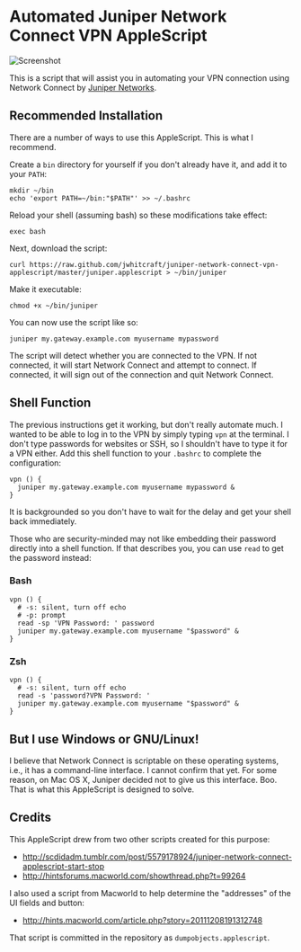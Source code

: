 # Automated Juniper Network Connect VPN AppleScript

![Screenshot](http://seanfisk.github.io/juniper-network-connect-vpn-applescript/screenshot.png)

This is a script that will assist you in automating your VPN connection using Network Connect by [Juniper Networks][juniper].

[juniper]: http://www.juniper.net

## Recommended Installation

There are a number of ways to use this AppleScript. This is what I recommend.

Create a `bin` directory for yourself if you don't already have it, and add it to your `PATH`:

    mkdir ~/bin
    echo 'export PATH=~/bin:"$PATH"' >> ~/.bashrc

Reload your shell (assuming bash) so these modifications take effect:

    exec bash

Next, download the script:

    curl https://raw.github.com/jwhitcraft/juniper-network-connect-vpn-applescript/master/juniper.applescript > ~/bin/juniper

Make it executable:

    chmod +x ~/bin/juniper

You can now use the script like so:

    juniper my.gateway.example.com myusername mypassword

The script will detect whether you are connected to the VPN. If not connected, it will start Network Connect and attempt to connect. If connected, it will sign out of the connection and quit Network Connect.

## Shell Function

The previous instructions get it working, but don't really automate much. I wanted to be able to log in to the VPN by simply typing `vpn` at the terminal. I don't type passwords for websites or SSH, so I shouldn't have to type it for a VPN either. Add this shell function to your `.bashrc` to complete the configuration:

    vpn () {
      juniper my.gateway.example.com myusername mypassword &
    }

It is backgrounded so you don't have to wait for the delay and get your shell back immediately.

Those who are security-minded may not like embedding their password directly into a shell function. If that describes you, you can use `read` to get the password instead:

### Bash

    vpn () {
      # -s: silent, turn off echo
      # -p: prompt
      read -sp 'VPN Password: ' password
      juniper my.gateway.example.com myusername "$password" &
    }

### Zsh

    vpn () {
      # -s: silent, turn off echo
      read -s 'password?VPN Password: '
      juniper my.gateway.example.com myusername "$password" &
    }

## But I use Windows or GNU/Linux!

I believe that Network Connect is scriptable on these operating systems, i.e., it has a command-line interface. I cannot confirm that yet. For some reason, on Mac OS X, Juniper decided not to give us this interface. Boo. That is what this AppleScript is designed to solve.

## Credits

This AppleScript drew from two other scripts created for this purpose:

* <http://scdidadm.tumblr.com/post/5579178924/juniper-network-connect-applescript-start-stop>
* <http://hintsforums.macworld.com/showthread.php?t=99264>

I also used a script from Macworld to help determine the "addresses" of the UI fields and button:

* <http://hints.macworld.com/article.php?story=20111208191312748>

That script is committed in the repository as `dumpobjects.applescript`.
